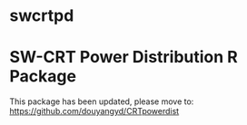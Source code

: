 # swcrtpd
# SW-CRT Power Distribution R Package

This package has been updated, please move to:
https://github.com/douyangyd/CRTpowerdist

